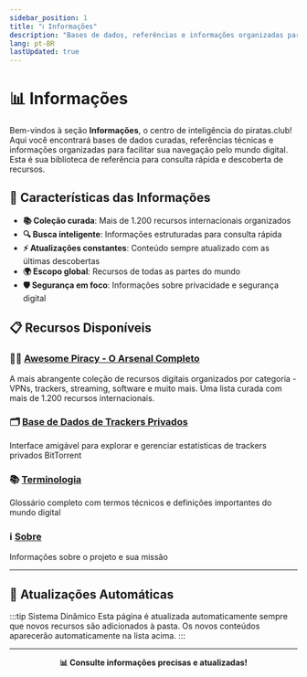 ```yaml
---
sidebar_position: 1
title: "ℹ️ Informações"
description: "Bases de dados, referências e informações organizadas para facilitar sua navegação"
lang: pt-BR
lastUpdated: true
---
```


# 📊 Informações

Bem-vindos à seção **Informações**, o centro de inteligência do piratas.club! Aqui você encontrará bases de dados curadas, referências técnicas e informações organizadas para facilitar sua navegação pelo mundo digital. Esta é sua biblioteca de referência para consulta rápida e descoberta de recursos.

## 🎯 Características das Informações

- **📚 Coleção curada**: Mais de 1.200 recursos internacionais organizados
- **🔍 Busca inteligente**: Informações estruturadas para consulta rápida
- **⚡ Atualizações constantes**: Conteúdo sempre atualizado com as últimas descobertas
- **🌍 Escopo global**: Recursos de todas as partes do mundo
- **🛡️ Segurança em foco**: Informações sobre privacidade e segurança digital

## 📋 Recursos Disponíveis

### 🏴‍☠️ [Awesome Piracy - O Arsenal Completo](/dbordo/infos/awesome-piracy)
A mais abrangente coleção de recursos digitais organizados por categoria - VPNs, trackers, streaming, software e muito mais. Uma lista curada com mais de 1.200 recursos internacionais.

### 🗂️ [Base de Dados de Trackers Privados](/dbordo/infos/infotracker)
Interface amigável para explorar e gerenciar estatísticas de trackers privados BitTorrent

### 📚 [Terminologia](/dbordo/infos/terminologia)
Glossário completo com termos técnicos e definições importantes do mundo digital

### ℹ️ [Sobre](/ref/about)
Informações sobre o projeto e sua missão

---

## 🔄 Atualizações Automáticas

:::tip Sistema Dinâmico
Esta página é atualizada automaticamente sempre que novos recursos são adicionados à pasta. Os novos conteúdos aparecerão automaticamente na lista acima.
:::

---

<div align="center">

**📊 Consulte informações precisas e atualizadas!**

</div>
